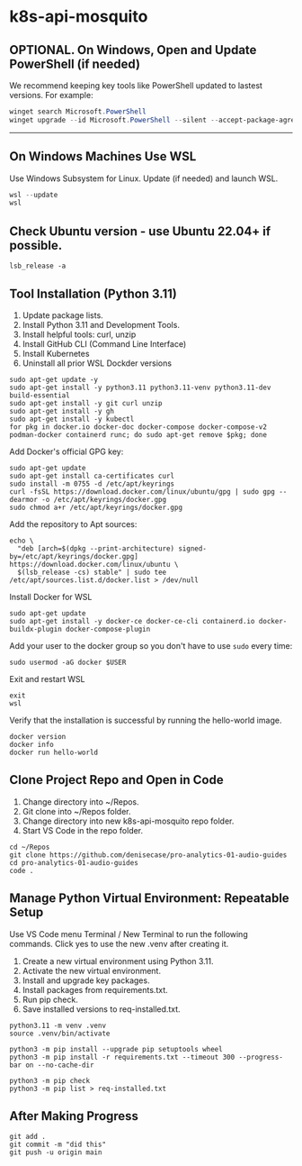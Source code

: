 # k8s-api-mosquito

## OPTIONAL. On Windows, Open and Update PowerShell (if needed)

We recommend keeping key tools like PowerShell updated to lastest versions. For example:

```PowerShell
winget search Microsoft.PowerShell
winget upgrade --id Microsoft.PowerShell --silent --accept-package-agreements --accept-source-agreements
```

---

## On Windows Machines Use WSL

Use Windows Subsystem for Linux. Update (if needed) and launch WSL. 

```powershell
wsl --update
wsl
```

## Check Ubuntu version - use Ubuntu 22.04+ if possible.

```shell
lsb_release -a
```

## Tool Installation (Python 3.11)

1. Update package lists.
2. Install Python 3.11 and Development Tools.
3. Install helpful tools: curl, unzip
4. Install GitHub CLI (Command Line Interface)
5. Install Kubernetes
6. Uninstall all prior WSL Dockder versions

```shell
sudo apt-get update -y
sudo apt-get install -y python3.11 python3.11-venv python3.11-dev build-essential
sudo apt-get install -y git curl unzip
sudo apt-get install -y gh
sudo apt-get install -y kubectl
for pkg in docker.io docker-doc docker-compose docker-compose-v2 podman-docker containerd runc; do sudo apt-get remove $pkg; done
```

Add Docker's official GPG key:

```shell
sudo apt-get update
sudo apt-get install ca-certificates curl
sudo install -m 0755 -d /etc/apt/keyrings
curl -fsSL https://download.docker.com/linux/ubuntu/gpg | sudo gpg --dearmor -o /etc/apt/keyrings/docker.gpg
sudo chmod a+r /etc/apt/keyrings/docker.gpg
```

Add the repository to Apt sources:

```shell
echo \
  "deb [arch=$(dpkg --print-architecture) signed-by=/etc/apt/keyrings/docker.gpg] https://download.docker.com/linux/ubuntu \
  $(lsb_release -cs) stable" | sudo tee /etc/apt/sources.list.d/docker.list > /dev/null
```

Install Docker for WSL

```shell
sudo apt-get update
sudo apt-get install -y docker-ce docker-ce-cli containerd.io docker-buildx-plugin docker-compose-plugin
```

Add your user to the docker group so you don't have to use `sudo` every time:

```shell
sudo usermod -aG docker $USER
```

Exit and restart WSL

```shell
exit
wsl
```

Verify that the installation is successful by running the hello-world image.

```shell
docker version
docker info
docker run hello-world
```

## Clone Project Repo and Open in Code

1. Change directory into ~/Repos.
2. Git clone into ~/Repos folder.
3. Change directory into new k8s-api-mosquito repo folder.
4. Start VS Code in the repo folder.

```shell
cd ~/Repos
git clone https://github.com/denisecase/pro-analytics-01-audio-guides
cd pro-analytics-01-audio-guides
code .
```

## Manage Python Virtual Environment: Repeatable Setup

Use VS Code menu Terminal / New Terminal to run the following commands.
Click yes to use the new .venv after creating it. 

1. Create a new virtual environment using Python 3.11.
2. Activate the new virtual environment.
3. Install and upgrade key packages.
4. Install packages from requirements.txt.
5. Run pip check.
6. Save installed versions to req-installed.txt.


```shell
python3.11 -m venv .venv
source .venv/bin/activate

python3 -m pip install --upgrade pip setuptools wheel
python3 -m pip install -r requirements.txt --timeout 300 --progress-bar on --no-cache-dir

python3 -m pip check
python3 -m pip list > req-installed.txt
```

## After Making Progress

```shell
git add .
git commit -m "did this"
git push -u origin main
```
